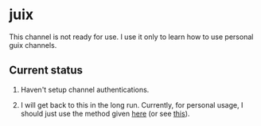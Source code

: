 # juix

This channel is not ready for use. I use it only to learn how to
use personal guix channels.

## Current status

1. Haven't setup channel authentications.

2. I will get back to this in the long run. Currently, for
   personal usage, I should just use the method given
   [here](https://guix.gnu.org/manual/en/html_node/Package-Modules.html)
   (or see [this](https://github.com/lfam/pkgs)).
